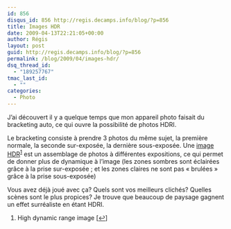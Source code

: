 ```yaml
---
id: 856
disqus_id: 856 http://regis.decamps.info/blog/?p=856
title: Images HDR
date: 2009-04-13T22:21:05+00:00
author: Régis
layout: post
guid: http://regis.decamps.info/blog/?p=856
permalink: /blog/2009/04/images-hdr/
dsq_thread_id:
  - "189257767"
tmac_last_id:
  - ""
categories:
  - Photo
---
```

J’ai découvert il y a quelque temps que mon appareil photo faisait du bracketing auto, ce qui ouvre la possibilité de photos HDRI.

Le bracketing consiste à prendre 3 photos du même sujet, la première normale, la seconde sur-exposée, la dernière sous-exposée. Une [image HDR](http://fr.wikipedia.org/wiki/High_dynamic_range_imaging "Imagerie à grande gamme dynamique (wikipedia)")<sup><a href="#footnote_0_856" id="identifier_0_856" class="footnote-link footnote-identifier-link" title="High dynamic range image">1</a></sup> est un assemblage de photos à différentes expositions, ce qui permet de donner plus de dynamique à l’image (les zones sombres sont éclairées grâce à la prise sur-exposée ; et les zones claires ne sont pas « brulées » grâce à la prise sous-exposée)

Vous avez déjà joué avec ça? Quels sont vos meilleurs clichés? Quelles scènes sont le plus propices? Je trouve que beaucoup de paysage gagnent un effet surréaliste en étant HDRI.

<ol class="footnotes">
  <li id="footnote_0_856" class="footnote">
    High dynamic range image [<a href="#identifier_0_856" class="footnote-link footnote-back-link">&#8617;</a>]
  </li>
</ol>
